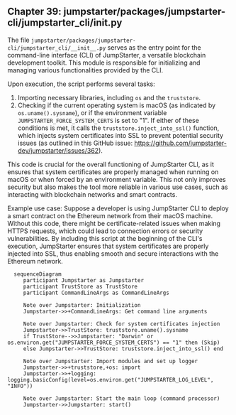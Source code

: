 ## Chapter 39: jumpstarter/packages/jumpstarter-cli/jumpstarter_cli/__init__.py

 The file `jumpstarter/packages/jumpstarter-cli/jumpstarter_cli/__init__.py` serves as the entry point for the command-line interface (CLI) of JumpStarter, a versatile blockchain development toolkit. This module is responsible for initializing and managing various functionalities provided by the CLI.

Upon execution, the script performs several tasks:

1. Importing necessary libraries, including `os` and the `truststore`.
2. Checking if the current operating system is macOS (as indicated by `os.uname().sysname`), or if the environment variable `JUMPSTARTER_FORCE_SYSTEM_CERTS` is set to "1". If either of these conditions is met, it calls the `truststore.inject_into_ssl()` function, which injects system certificates into SSL to prevent potential security issues (as outlined in this GitHub issue: https://github.com/jumpstarter-dev/jumpstarter/issues/362).

This code is crucial for the overall functioning of JumpStarter CLI, as it ensures that system certificates are properly managed when running on macOS or when forced by an environment variable. This not only improves security but also makes the tool more reliable in various use cases, such as interacting with blockchain networks and smart contracts.

Example use case: Suppose a developer is using JumpStarter CLI to deploy a smart contract on the Ethereum network from their macOS machine. Without this code, there might be certificate-related issues when making HTTPS requests, which could lead to connection errors or security vulnerabilities. By including this script at the beginning of the CLI's execution, JumpStarter ensures that system certificates are properly injected into SSL, thus enabling smooth and secure interactions with the Ethereum network.

 ```mermaid
   sequenceDiagram
      participant Jumpstarter as Jumpstarter
      participant TrustStore as TrustStore
      participant CommandLineArgs as CommandLineArgs

      Note over Jumpstarter: Initialization
      Jumpstarter->>+CommandLineArgs: Get command line arguments

      Note over Jumpstarter: Check for system certificates injection
      Jumpstarter->>TrustStore: truststore.uname().sysname
      if TrustStore-->>Jumpstarter: "Darwin" or os.environ.get("JUMPSTARTER_FORCE_SYSTEM_CERTS") == "1" then (Skip)
      else Jumpstarter->>TrustStore: truststore.inject_into_ssl() end

      Note over Jumpstarter: Import modules and set up logger
      Jumpstarter->>+truststore,+os: import
      Jumpstarter->>+logging: logging.basicConfig(level=os.environ.get("JUMPSTARTER_LOG_LEVEL", "INFO"))

      Note over Jumpstarter: Start the main loop (command processor)
      Jumpstarter->>Jumpstarter: start()
   ```
